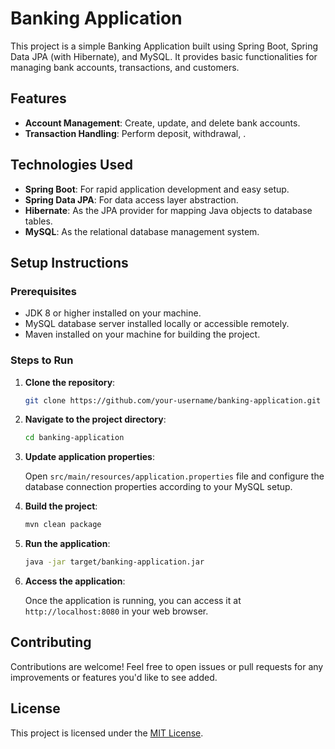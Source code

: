 # Banking Application

This project is a simple Banking Application built using Spring Boot, Spring Data JPA (with Hibernate), and MySQL. It provides basic functionalities for managing bank accounts, transactions, and customers.

## Features

- **Account Management**: Create, update, and delete bank accounts.
- **Transaction Handling**: Perform deposit, withdrawal, .

## Technologies Used

- **Spring Boot**: For rapid application development and easy setup.
- **Spring Data JPA**: For data access layer abstraction.
- **Hibernate**: As the JPA provider for mapping Java objects to database tables.
- **MySQL**: As the relational database management system.

## Setup Instructions

### Prerequisites

- JDK 8 or higher installed on your machine.
- MySQL database server installed locally or accessible remotely.
- Maven installed on your machine for building the project.

### Steps to Run

1. **Clone the repository**:

    ```bash
    git clone https://github.com/your-username/banking-application.git
    ```

2. **Navigate to the project directory**:

    ```bash
    cd banking-application
    ```

3. **Update application properties**:

    Open `src/main/resources/application.properties` file and configure the database connection properties according to your MySQL setup.

4. **Build the project**:

    ```bash
    mvn clean package
    ```

5. **Run the application**:

    ```bash
    java -jar target/banking-application.jar
    ```

6. **Access the application**:

    Once the application is running, you can access it at `http://localhost:8080` in your web browser.

## Contributing

Contributions are welcome! Feel free to open issues or pull requests for any improvements or features you'd like to see added.

## License

This project is licensed under the [MIT License](LICENSE).

